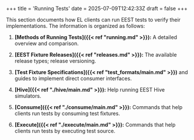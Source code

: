 +++
title = 'Running Tests'
date = 2025-07-09T12:42:33Z
draft = false
+++

This section documents how EL clients can run EEST tests to verify their implementations. The information is organized as follows:

1. **[Methods of Running Tests]({{< ref "running.md" >}}):** A detailed overview and comparison.

2. **[EEST Fixture Releases]({{< ref "releases.md" >}}):** The available release types; release versioning.

3. **[Test Fixture Specifications]({{< ref "test_formats/main.md" >}})** and guides to implement direct consumer interfaces.

4. **[Hive]({{< ref "./hive/main.md" >}}):** Help running EEST Hive simulators.

5. **[Consume]({{< ref "./consume/main.md" >}}):** Commands that help clients run tests by consuming test fixtures.

6. **[Execute]({{< ref "./execute/main.md" >}}):** Commands that help clients run tests by executing test source.
